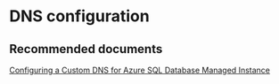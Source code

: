 <properties
	pageTitle="DNS configuration"
	description="DNS configuration"
	infoBubbleText="DNS configuration"
	service=""
	resource=""
	authors="srdan-bozovic-msft"
	ms.author="srbozovi"
	displayOrder=""
	articleId="8dd4b9c6-728f-4f93-ac40-80fcbb81ebb5"
	diagnosticScenario=""
	selfHelpType=""
	supportTopicIds="32637258"
	resourceTags=""
	productPesIds="16259"
	cloudEnvironments=""
/>

# DNS configuration
## **Recommended documents**
[Configuring a Custom DNS for Azure SQL Database Managed Instance](https://docs.microsoft.com/en-us/azure/sql-database/sql-database-managed-instance-custom-dns)<br>
